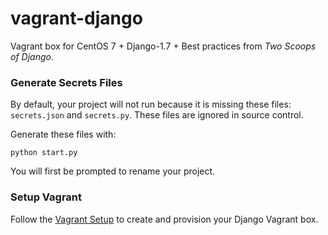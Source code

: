 # vagrant-django
Vagrant box for CentOS 7 + Django-1.7 + Best practices from *Two Scoops of Django*.

### Generate Secrets Files
By default, your project will not run because it is missing these files:
`secrets.json` and `secrets.py`. These files are ignored in source control.

Generate these files with:
```
python start.py
```

You will first be prompted to rename your project.

### Setup Vagrant

Follow the [Vagrant Setup](https://github.com/codenameyau/django-vanilla/tree/master/vagrant#vagrant-centos-7)
to create and provision your Django Vagrant box.
